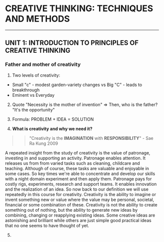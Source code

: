 # CREATIVE THINKING: TECHNIQUES AND METHODS
--------------------------------------------------------------------------------
## UNIT 1: INTRODUCTION TO PRINCIPLES OF CREATIVE THINKING

### Father and mother of creativity
1. Two levels of creativity:
  - Small "c" - modest garden-variety changes vs Big "C" - leads to breakthrough
  - Eminent vs Everyday

2. Quote "Necessity is the mother of invention" => Then, who is the father? "It's the opportunity"

3. Formula: PROBLEM + IDEA = SOLUTION

4. **What is creativity and why we need it?**

>> "Creativity is the **IMAGINATION** with **RESPONSIBILITY**" - Sae Ra Kung 2009

A repeated insight from the study of creativity is the value of patronage, investing in and supporting an activity. Patronage enables attention. It releases us from from varied tasks such as cleaning, childcare and teaching. Although of course, these tasks are valuable and enjoyable in some cases. So key times we're able to concentrate and develop our skills with a night domain experiment and then apply them. Patronage pays for costly rigs, experiments, research and support teams. It enables innovation and the realization of an idea. So now back to our definition we will use repeatedly in this course for creativity. Creativity is the ability to imagine or invent something new or value where the value may be personal, societal, financial or some combination of these. Creativity is not the ability to create something out of nothing, but the ability to generate new ideas by combining, changing or reapplying existing ideas. Some creative ideas are astonishing and brilliant while others are just simple good practical ideas that no one seems to have thought of yet.

5. 
